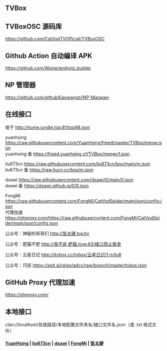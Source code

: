 ## TVBox

## TVBoxOSC 源码库

https://github.com/CatVodTVOfficial/TVBoxOSC

## Github Action 自动编译 APK

https://github.com/Wsine/android_builder

## NP 管理器

https://github.com/githubXiaowangzi/NP-Manager

## 在线接口

俊于 http://home.jundie.top:81/top98.json

yuanhsing https://raw.githubusercontent.com/YuanHsing/freed/master/TVBox/meow.json  
yuanhsing 备 https://freed.yuanhsing.cf/TVBox/meowcf.json

liu673cn https://raw.githubusercontent.com/liu673cn/box/main/m.json  
liu673cn 备 https://raw.liucn.cc/box/m.json

dxawi https://raw.githubusercontent.com/dxawi/0/main/0.json  
dxawi 备 https://dxawi.github.io/0/0.json

FongMi https://raw.githubusercontent.com/FongMi/CatVodSpider/main/json/config.json  
代理加速 https://ghproxy.com/https://raw.githubusercontent.com/FongMi/CatVodSpider/main/json/config.json

公众号：神秘的哥哥们 http://饭太硬.top/tv

公众号：肥猫不肥 http://我不是.肥猫.love:63/接口禁止贩卖

公众号：云星日记 http://itvbox.cc/tvbox/云星日记/1.m3u8

公众号：巧技 https://agit.ai/relax/adcc/raw/branch/master/tvbox.json

## GitHub Proxy 代理加速

https://ghproxy.com/

## 本地接口

clan://localhost/存放路径/本地配置文件夹名/接口文件名.json（或 .txt 格式文件）

#### [YuanHsing](https://github.com/YuanHsing/freed) | [liu673cn](https://github.com/liu673cn/box) | [dxawi](https://github.com/dxawi/0) | [FongMi](https://github.com/FongMi/CatVodSpider) | [饭太硬](http://饭太硬.top/tv)
